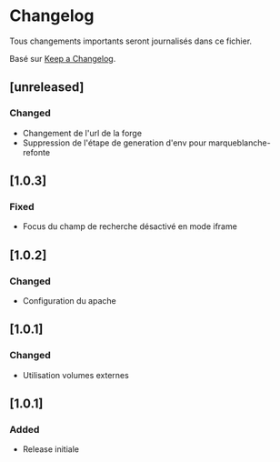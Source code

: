 # Changelog

Tous changements importants seront journalisés dans ce fichier.

Basé sur [Keep a Changelog](https://keepachangelog.com/en/1.0.0/).

## [unreleased]

### Changed

 - Changement de l'url de la forge
 - Suppression de l'étape de generation d'env pour marqueblanche-refonte

## [1.0.3]

### Fixed

 - Focus du champ de recherche désactivé en mode iframe

## [1.0.2]

### Changed

 - Configuration du apache

## [1.0.1]

### Changed

- Utilisation volumes externes

## [1.0.1]

### Added

- Release initiale

